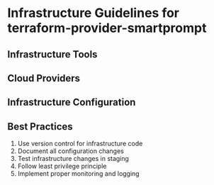 # Infrastructure Guidelines for terraform-provider-smartprompt

## Infrastructure Tools

## Cloud Providers


## Infrastructure Configuration

## Best Practices
1. Use version control for infrastructure code
2. Document all configuration changes
3. Test infrastructure changes in staging
4. Follow least privilege principle
5. Implement proper monitoring and logging